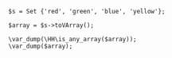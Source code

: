 ```basic-usage.php
$s = Set {'red', 'green', 'blue', 'yellow'};

$array = $s->toVArray();

\var_dump(\HH\is_any_array($array));
\var_dump($array);
```

